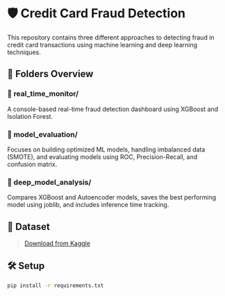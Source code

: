 # 🛡️ Credit Card Fraud Detection

This repository contains three different approaches to detecting fraud in credit card transactions using machine learning and deep learning techniques.

## 📁 Folders Overview

### 🔹 real_time_monitor/
A console-based real-time fraud detection dashboard using XGBoost and Isolation Forest.

### 🔹 model_evaluation/
Focuses on building optimized ML models, handling imbalanced data (SMOTE), and evaluating models using ROC, Precision-Recall, and confusion matrix.

### 🔹 deep_model_analysis/
Compares XGBoost and Autoencoder models, saves the best performing model using joblib, and includes inference time tracking.

## 🧪 Dataset

> [Download from Kaggle](https://www.kaggle.com/datasets/mlg-ulb/creditcardfraud)

## 🛠️ Setup

```bash
pip install -r requirements.txt
